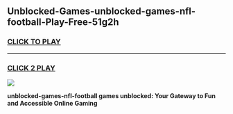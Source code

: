 
## Unblocked-Games-unblocked-games-nfl-football-Play-Free-51g2h
<h3>
<a href="https://premium76.site?title=unblocked-games-nfl-football&ref=22A">CLICK TO PLAY</a></h3>
<hr>

<h3>
<a href="https://premium76.site?title=unblocked-games-nfl-football&ref=22A">CLICK 2 PLAY</a>
  
</h3>

<a href="https://premium76.site?title=unblocked-games-nfl-football&ref=22A"><img src="https://clearcache.store/games.png"></a>


**unblocked-games-nfl-football games unblocked: Your Gateway to Fun and Accessible Online Gaming**
